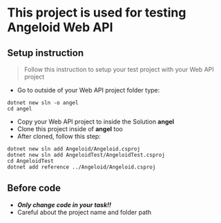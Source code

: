 # This project is used for testing Angeloid Web API

## Setup instruction

> Follow this instruction to setup your test project with your Web API project

- Go to outside of your Web API project folder type:

```
dotnet new sln -o angel
cd angel
```

- Copy your Web API project to inside the Solution **angel**
- Clone this project inside of **angel** too
- After cloned, follow this step:

```
dotnet new sln add Angeloid/Angeloid.csproj
dotnet new sln add AngeloidTest/AngeloidTest.csproj
cd AngeloidTest
dotnet add reference ../Angeloid/Angeloid.csproj
```

## Before code
- **_Only change code in your task!!_**
- Careful about the project name and folder path